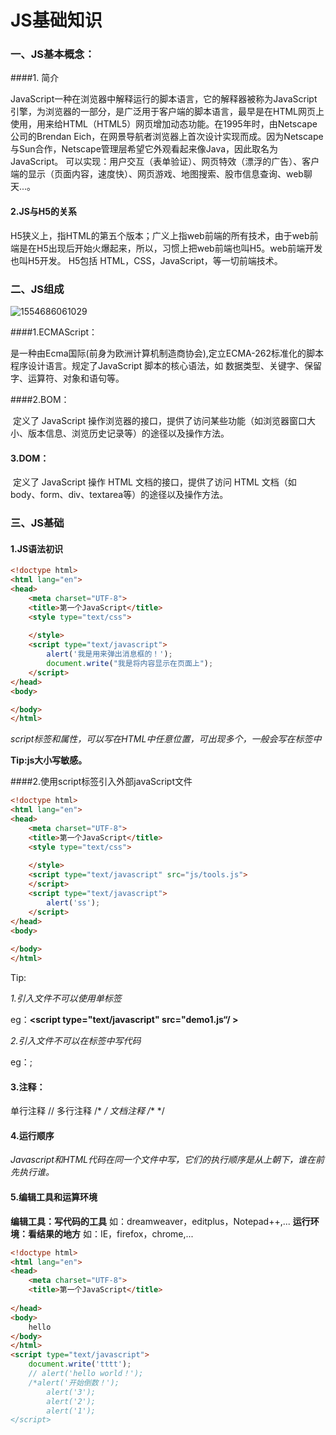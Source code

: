 #	JS基础知识

### 一、JS基本概念：

####1. 简介

​	JavaScript一种在浏览器中解释运行的脚本语言，它的解释器被称为JavaScript引擎，为浏览器的一部分，是广泛用于客户端的脚本语言，最早是在HTML网页上使用，用来给HTML（HTML5）网页增加动态功能。在1995年时，由Netscape公司的Brendan Eich，在网景导航者浏览器上首次设计实现而成。因为Netscape与Sun合作，Netscape管理层希望它外观看起来像Java，因此取名为JavaScript。
	 可以实现：用户交互（表单验证）、网页特效（漂浮的广告）、客户端的显示（页面内容，速度快）、网页游戏、地图搜索、股市信息查询、web聊天...。

#### 2.JS与H5的关系

​	H5狭义上，指HTML的第五个版本；广义上指web前端的所有技术，由于web前端是在H5出现后开始火爆起来，所以，习惯上把web前端也叫H5。web前端开发也叫H5开发。
 	H5包括 HTML，CSS，JavaScript，等一切前端技术。

### 二、JS组成

![1554686061029](C:\Users\cy\AppData\Local\Temp\1554686061029.png)

####1.ECMAScript：

​	是一种由Ecma国际(前身为欧洲计算机制造商协会),定立ECMA-262标准化的脚本程序设计语言。规定了JavaScript 脚本的核心语法，如 数据类型、关键字、保留字、运算符、对象和语句等。

####2.BOM： 

​	定义了 JavaScript 操作浏览器的接口，提供了访问某些功能（如浏览器窗口大小、版本信息、浏览历史记录等）的途径以及操作方法。

#### 3.DOM：

​	定义了 JavaScript 操作 HTML 文档的接口，提供了访问 HTML 文档（如body、form、div、textarea等）的途径以及操作方法。

### 三、JS基础

#### 1.JS语法初识

```html
<!doctype html>
<html lang="en">
<head>
	<meta charset="UTF-8">
	<title>第一个JavaScript</title>
	<style type="text/css">
		
	</style>
	<script type="text/javascript">
		alert('我是用来弹出消息框的！');
		document.write("我是将内容显示在页面上");
	</script>
</head>
<body>

</body>
</html>
```

*script标签和属性，可以写在HTML中任意位置，可出现多个，一般会写在<head>标签中*

**Tip:js大小写敏感。**

####2.使用script标签引入外部javaScript文件

```html
<!doctype html>
<html lang="en">
<head>
	<meta charset="UTF-8">
	<title>第一个JavaScript</title>
	<style type="text/css">
		
	</style>
	<script type="text/javascript" src="js/tools.js">		
	</script>
	<script type="text/javascript">
		alert('ss');
	</script>
</head>
<body>
	
</body>
</html>
```

Tip:

*1.引入文件不可以使用单标签*

eg：**<script type="text/javascript" src="demo1.js“/ >**

*2.引入文件不可以在标签中写代码*

eg：<script src="demo1.js">**alert('xxxx')**</script>;

#### 3.注释：

单行注释 //
多行注释 /* */
文档注释 /** */

#### 4.运行顺序

​	*Javascript和HTML代码在同一个文件中写，它们的执行顺序是从上朝下，谁在前先执行谁。*

#### 5.编辑工具和运算环境

**编辑工具：写代码的工具**
 如：dreamweaver，editplus，Notepad++,...
**运行环境：看结果的地方**
 如：IE，firefox，chrome,...

```html
<!doctype html>
<html lang="en">
<head>
	<meta charset="UTF-8">
	<title>第一个JavaScript</title>
	
</head>
<body>
	hello
</body>
</html>
<script type="text/javascript">
	document.write('tttt');
	// alert('hello world！');
	/*alert('开始倒数！');
		alert('3');
		alert('2');
		alert('1');
</script>
```

